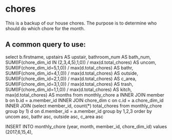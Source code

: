 # chores

This is a backup of our house chores.  The purpose is to determine who should do which chore for the month.

## A common query to use:

select b.firstname, upstairs AS upstair, bathroom_num AS bath_num,
                    SUM(IF(chore_dim_id IN (2,3,4,5),1,0)) / max(d.total_chores) AS uncom,
                    SUM(IF(chore_dim_id=5,1,0)) / max(d.total_chores) AS bathr,
                    SUM(IF(chore_dim_id=4,1,0)) / max(d.total_chores) AS outside,
                    SUM(IF(chore_dim_id=2,1,0)) / max(d.total_chores) AS c_area,
                    SUM(IF(chore_dim_id=3,1,0)) / max(d.total_chores) AS trash,
                    SUM(IF(chore_dim_id=1,1,0)) / max(d.total_chores) AS kitch,
                     max(d.total_chores) AS months
                    from monthly_chore a
                    INNER JOIN member b on b.id = a.member_id
                    INNER JOIN chore_dim c on c.id = a.chore_dim_id
                    INNER JOIN (select member_id, count(*) total_chores from monthly_chore group by 1) d on d.member_id = a.member_id
                    group by 1,2,3
                    order by uncom asc, bathr asc, outside asc, c_area asc
                    
INSERT INTO monthly_chore (year, month, member_id, chore_dim_id) values 
(2017,6,15,4),                    
